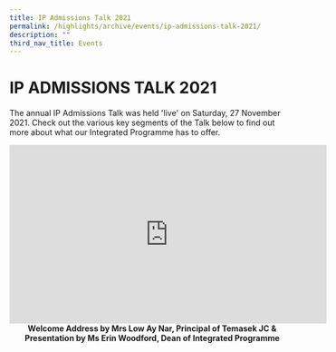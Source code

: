 ```yaml
---
title: IP Admissions Talk 2021
permalink: /highlights/archive/events/ip-admissions-talk-2021/
description: ""
third_nav_title: Events
---
```

# IP ADMISSIONS TALK 2021

The annual IP Admissions Talk was held 'live' on Saturday, 27 November 2021. Check out the various key segments of the Talk below to find out more about what our Integrated Programme has to offer.

<iframe width="560" height="315" src="https://www.youtube.com/embed/FK34ujZ5elc" title="TJC 2022 IP1 Admissions - Welcome Address by Principal and Presentation by Dean" frameborder="0" allow="accelerometer; autoplay; clipboard-write; encrypted-media; gyroscope; picture-in-picture" allowfullscreen></iframe>

<center><b>Welcome Address by Mrs Low Ay Nar, Principal of Temasek JC & Presentation by Ms Erin Woodford, Dean of Integrated Programme</b></center>